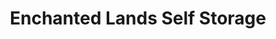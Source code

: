 ---
title: "Enchanted Lands Self Storage"
url: /roswell/enchanted-lands-self-storage/
shop: doityourself
---